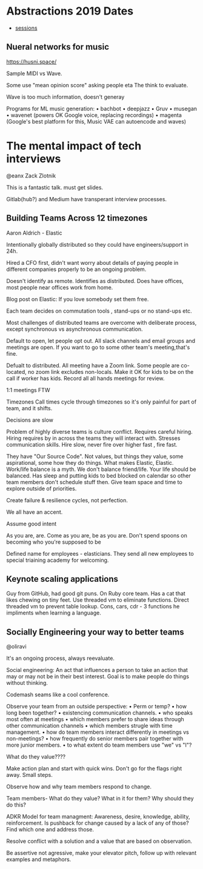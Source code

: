 # Abstractions 2019 Dates

- [sessions](https://abstractions.io/sessions/)

## Nueral networks for music

https://husni.space/

Sample MIDI vs Wave.

Some use "mean opinion score" asking people eta The think to evaluate.

Wave is too much information, doesn't generay

Programs for ML music generation:
• bachbot
• deepjazz
• Gruv
• musegan
• wavenet (powers OK Google voice, replacing recordings)
• magenta (Google's best platform for this, Music VAE can autoencode and waves)


# The mental impact of tech interviews

@eanx Zack Zlotnik

This is a fantastic talk. must get slides.

Gitlab(hub?) and Medium have transperant interview processes.

## Building Teams Across 12 timezones

Aaron Aldrich - Elastic

Intentionally globally distributed so they could have engineers/support in 24h.

Hired a CFO first, didn't want worry about details of paying people in different companies properly to be an ongoing problem.

Doesn't identify as remote. Identifies as distributed. Does have offices, most people near offices work from home.

Blog post on Elastic: If you love somebody set them free.

Each team decides on commutation tools , stand-ups or no stand-ups etc.

Most challenges of distributed teams are overcome with deliberate process, except synchronous vs asynchronous communication.

Default to open, let people opt out. All slack channels and email groups and meetings are open. If you want to go to some other team's meeting,that's fine.

Defualt to distributed. All meeting have a Zoom link. Some people are co-located, no zoom link excludes non-locals. Make it OK for kids to be on the call if worker has kids. Record all all hands meetings for review.

1:1 meetings FTW

Timezones Call times cycle through timezones so it's only painful for part of team, and it shifts.

Decisions are slow

Problem of highly diverse teams is culture conflict. Requires careful hiring. Hiring requires by in across the teams they will interact with. Stresses communication skills. Hire slow, never fire over higher fast , fire fast.

They have "Our Source Code". Not values, but things they value, some aspirational, some how they do things. What makes Elastic, Elastic. Work/life balance is a myth. We don't balance friend/life. Your life should be balanced. Has sleep and putting kids to bed blocked on calendar so other team members don't schedule stuff then. Give team space and time to explore outside of priorities.

Create failure & resilience cycles, not perfection.

We all have an accent.

Assume good intent

As you are, are. Come as you are, be as you are. Don't spend spoons on becoming who you're supposed to be

Defined name for employees - elasticians. They send all new employees to special triaining academy for welcoming.

## Keynote scaling applications

Guy from GitHub, had good git puns. On Ruby core team.
Has a cat that likes chewing on tiny feet.
Use threaded vm to eliminate functions. Direct threaded vm to prevent table lookup.
Cons, cars, cdr - 3 functions he impliments when learning a language.

## Socially Engineering your way to better teams
@oliravi 

It's an ongoing process, always reevaluate.

Social engineering: An act that influences a person to take an action that may or may not be in their best interest. Goal is to make people do things without thinking.

Codemash seams like a cool conference.

Observe your team from an outside perspective:
• Perm or temp?
• how long been together?
• existencing communication channels.
• who speaks most often at meetings
• which members prefer to share ideas through other communication channels
• which members strugle with time management.
• how do team members interact differently in meetings vs non-meetings?
• how frequently do senior members pair together with more junior members.
• to what extent do team members use "we" vs "I"?

What do they value????

Make action plan and start with quick wins. Don't go for the flags right away. Small steps.

Observe how and why team members respond to change.

Team members-
What do they value? What in it for them? Why should they do this?

ADKR Model for team managment: Awareness, desire, knowledge, ability, reinforcement. Is pushback for change caused by a lack of any of those? Find which one and address those.

Resolve conflict with a solution and a value that are based on observation.

Be assertive not agressive, make your elevator pitch, follow up with relevant examples and metaphors.